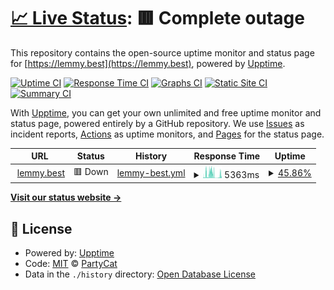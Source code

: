 # [📈 Live Status](https://Curly-Mo.github.io/lemmy.best-upptime): <!--live status--> **🟥 Complete outage**

This repository contains the open-source uptime monitor and status page for [https://lemmy.best](https://lemmy.best), powered by [Upptime](https://github.com/upptime/upptime).

[![Uptime CI](https://github.com/Curly-Mo/lemmy.best-upptime/workflows/Uptime%20CI/badge.svg)](https://github.com/Curly-Mo/lemmy.best-upptime/actions?query=workflow%3A%22Uptime+CI%22)
[![Response Time CI](https://github.com/Curly-Mo/lemmy.best-upptime/workflows/Response%20Time%20CI/badge.svg)](https://github.com/Curly-Mo/lemmy.best-upptime/actions?query=workflow%3A%22Response+Time+CI%22)
[![Graphs CI](https://github.com/Curly-Mo/lemmy.best-upptime/workflows/Graphs%20CI/badge.svg)](https://github.com/Curly-Mo/lemmy.best-upptime/actions?query=workflow%3A%22Graphs+CI%22)
[![Static Site CI](https://github.com/Curly-Mo/lemmy.best-upptime/workflows/Static%20Site%20CI/badge.svg)](https://github.com/Curly-Mo/lemmy.best-upptime/actions?query=workflow%3A%22Static+Site+CI%22)
[![Summary CI](https://github.com/Curly-Mo/lemmy.best-upptime/workflows/Summary%20CI/badge.svg)](https://github.com/Curly-Mo/lemmy.best-upptime/actions?query=workflow%3A%22Summary+CI%22)

With [Upptime](https://upptime.js.org), you can get your own unlimited and free uptime monitor and status page, powered entirely by a GitHub repository. We use [Issues](https://github.com/Curly-Mo/lemmy.best-upptime/issues) as incident reports, [Actions](https://github.com/Curly-Mo/lemmy.best-upptime/actions) as uptime monitors, and [Pages](https://Curly-Mo.github.io/lemmy.best-upptime) for the status page.

<!--start: status pages-->
<!-- This summary is generated by Upptime (https://github.com/upptime/upptime) -->
<!-- Do not edit this manually, your changes will be overwritten -->
<!-- prettier-ignore -->
| URL | Status | History | Response Time | Uptime |
| --- | ------ | ------- | ------------- | ------ |
| <img alt="" src="https://icons.duckduckgo.com/ip3/lemmy.best.ico" height="13"> [lemmy.best](https://lemmy.best) | 🟥 Down | [lemmy-best.yml](https://github.com/Curly-Mo/lemmy.best-upptime/commits/HEAD/history/lemmy-best.yml) | <details><summary><img alt="Response time graph" src="./graphs/lemmy-best/response-time-week.png" height="20"> 5363ms</summary><br><a href="https://status.lemmy.best/history/lemmy-best"><img alt="Response time 2454" src="https://img.shields.io/endpoint?url=https%3A%2F%2Fraw.githubusercontent.com%2FCurly-Mo%2Flemmy.best-upptime%2FHEAD%2Fapi%2Flemmy-best%2Fresponse-time.json"></a><br><a href="https://status.lemmy.best/history/lemmy-best"><img alt="24-hour response time 3945" src="https://img.shields.io/endpoint?url=https%3A%2F%2Fraw.githubusercontent.com%2FCurly-Mo%2Flemmy.best-upptime%2FHEAD%2Fapi%2Flemmy-best%2Fresponse-time-day.json"></a><br><a href="https://status.lemmy.best/history/lemmy-best"><img alt="7-day response time 5363" src="https://img.shields.io/endpoint?url=https%3A%2F%2Fraw.githubusercontent.com%2FCurly-Mo%2Flemmy.best-upptime%2FHEAD%2Fapi%2Flemmy-best%2Fresponse-time-week.json"></a><br><a href="https://status.lemmy.best/history/lemmy-best"><img alt="30-day response time 3621" src="https://img.shields.io/endpoint?url=https%3A%2F%2Fraw.githubusercontent.com%2FCurly-Mo%2Flemmy.best-upptime%2FHEAD%2Fapi%2Flemmy-best%2Fresponse-time-month.json"></a><br><a href="https://status.lemmy.best/history/lemmy-best"><img alt="1-year response time 2454" src="https://img.shields.io/endpoint?url=https%3A%2F%2Fraw.githubusercontent.com%2FCurly-Mo%2Flemmy.best-upptime%2FHEAD%2Fapi%2Flemmy-best%2Fresponse-time-year.json"></a></details> | <details><summary><a href="https://status.lemmy.best/history/lemmy-best">45.86%</a></summary><a href="https://status.lemmy.best/history/lemmy-best"><img alt="All-time uptime 88.94%" src="https://img.shields.io/endpoint?url=https%3A%2F%2Fraw.githubusercontent.com%2FCurly-Mo%2Flemmy.best-upptime%2FHEAD%2Fapi%2Flemmy-best%2Fuptime.json"></a><br><a href="https://status.lemmy.best/history/lemmy-best"><img alt="24-hour uptime 91.26%" src="https://img.shields.io/endpoint?url=https%3A%2F%2Fraw.githubusercontent.com%2FCurly-Mo%2Flemmy.best-upptime%2FHEAD%2Fapi%2Flemmy-best%2Fuptime-day.json"></a><br><a href="https://status.lemmy.best/history/lemmy-best"><img alt="7-day uptime 45.86%" src="https://img.shields.io/endpoint?url=https%3A%2F%2Fraw.githubusercontent.com%2FCurly-Mo%2Flemmy.best-upptime%2FHEAD%2Fapi%2Flemmy-best%2Fuptime-week.json"></a><br><a href="https://status.lemmy.best/history/lemmy-best"><img alt="30-day uptime 81.17%" src="https://img.shields.io/endpoint?url=https%3A%2F%2Fraw.githubusercontent.com%2FCurly-Mo%2Flemmy.best-upptime%2FHEAD%2Fapi%2Flemmy-best%2Fuptime-month.json"></a><br><a href="https://status.lemmy.best/history/lemmy-best"><img alt="1-year uptime 88.94%" src="https://img.shields.io/endpoint?url=https%3A%2F%2Fraw.githubusercontent.com%2FCurly-Mo%2Flemmy.best-upptime%2FHEAD%2Fapi%2Flemmy-best%2Fuptime-year.json"></a></details>

<!--end: status pages-->

[**Visit our status website →**](https://Curly-Mo.github.io/lemmy.best-upptime)

## 📄 License

- Powered by: [Upptime](https://github.com/upptime/upptime)
- Code: [MIT](./LICENSE) © [PartyCat](http://lemmy.best/u/PartyCat)
- Data in the `./history` directory: [Open Database License](https://opendatacommons.org/licenses/odbl/1-0/)
